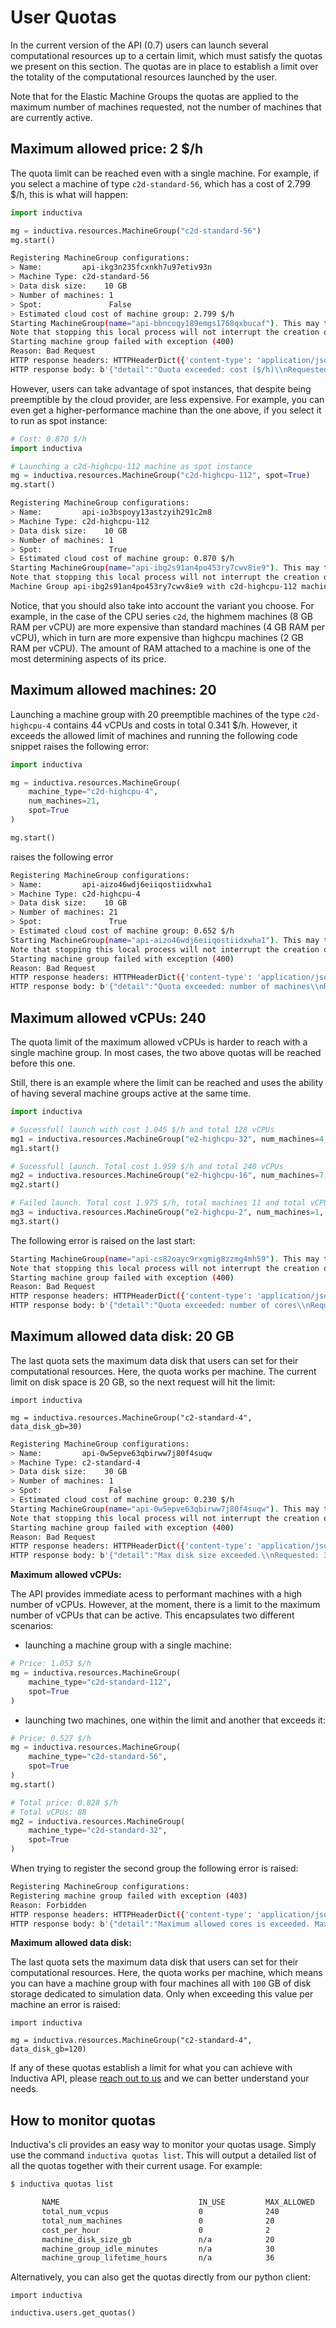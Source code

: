# User Quotas

In the current version of the API (0.7) users can launch several computational resources
up to a certain limit, which must satisfy the quotas we present on this section.
The quotas are in place to establish a limit over the totality of the computational
resources launched by the user. 

Note that for the Elastic Machine Groups the quotas are applied to the maximum
number of machines requested, not the number of machines that are currently active.

## Maximum allowed price: 2 $/h

The quota limit can be reached even with a single machine. For example, if you select a machine of type
`c2d-standard-56`, which has a cost of 2.799 $/h, this is what will happen:
```python
import inductiva

mg = inductiva.resources.MachineGroup("c2d-standard-56")
mg.start()
```
```bash
Registering MachineGroup configurations:
> Name:         api-ikg3n235fcxnkh7u97etiv93n
> Machine Type: c2d-standard-56
> Data disk size:    10 GB
> Number of machines: 1
> Spot:               False
> Estimated cloud cost of machine group: 2.799 $/h
Starting MachineGroup(name="api-bbncoqy189emgs1768qxbucaf"). This may take a few minutes.
Note that stopping this local process will not interrupt the creation of the machine group. Please wait...
Starting machine group failed with exception (400)
Reason: Bad Request
HTTP response headers: HTTPHeaderDict({'content-type': 'application/json', 'X-Cloud-Trace-Context': 'e38080d4b070af7fb9efab64f25f9c87', 'Date': 'Fri, 09 Feb 2024 13:28:54 GMT', 'Server': 'Google Frontend', 'Content-Length': '90'})
HTTP response body: b'{"detail":"Quota exceeded: cost ($/h)\\nRequested: 2.79927\\nIn use: 0.0\\nMax allowed: 2\\n"}'
```

However, users can take advantage of spot instances, that despite being preemptible
by the cloud provider, are less expensive. For example, you can even get a higher-performance machine than the one above, if you select it to run as spot instance:
```python
# Cost: 0.870 $/h
import inductiva

# Launching a c2d-highcpu-112 machine as spot instance
mg = inductiva.resources.MachineGroup("c2d-highcpu-112", spot=True)
mg.start()
```
```bash
Registering MachineGroup configurations:
> Name:         api-io3bspoyy13astzyih291c2m8
> Machine Type: c2d-highcpu-112
> Data disk size:    10 GB
> Number of machines: 1
> Spot:               True
> Estimated cloud cost of machine group: 0.870 $/h
Starting MachineGroup(name="api-ibg2s91an4po453ry7cwv8ie9"). This may take a few minutes.
Note that stopping this local process will not interrupt the creation of the machine group. Please wait...
Machine Group api-ibg2s91an4po453ry7cwv8ie9 with c2d-highcpu-112 machines successfully started in 0:00:20.
```

Notice, that you should also take into account the variant you choose. For example, in the case of the CPU series `c2d`, the highmem machines (8 GB RAM per vCPU) are more expensive than standard machines (4 GB RAM per vCPU), which in turn are more expensive than highcpu machines (2 GB RAM per vCPU). The amount of RAM attached to a machine is one of the most determining aspects of its price.

## Maximum allowed machines: 20

Launching a machine group with 20 preemptible machines of the type `c2d-highcpu-4` contains 44 vCPUs and costs in total 0.341 $/h. However, it exceeds the allowed limit of machines and running the following code snippet raises the following error:
```python
import inductiva

mg = inductiva.resources.MachineGroup(
    machine_type="c2d-highcpu-4",
    num_machines=21,
    spot=True
)

mg.start()
```
raises the following error
```bash
Registering MachineGroup configurations:
> Name:         api-aizo46wdj6eiiqostiidxwha1
> Machine Type: c2d-highcpu-4
> Data disk size:    10 GB
> Number of machines: 21
> Spot:               True
> Estimated cloud cost of machine group: 0.652 $/h
Starting MachineGroup(name="api-aizo46wdj6eiiqostiidxwha1"). This may take a few minutes.
Note that stopping this local process will not interrupt the creation of the machine group. Please wait...
Starting machine group failed with exception (400)
Reason: Bad Request
HTTP response headers: HTTPHeaderDict({'content-type': 'application/json', 'X-Cloud-Trace-Context': '5f4cec0da72dc3bbfda15c43aed4393f', 'Date': 'Fri, 09 Feb 2024 12:51:51 GMT', 'Server': 'Google Frontend', 'Content-Length': '92'})
HTTP response body: b'{"detail":"Quota exceeded: number of machines\\nRequested: 21\\nIn use: 0\\nMax allowed: 20\\n"}'
```

## Maximum allowed vCPUs: 240

The quota limit of the maximum allowed vCPUs is harder to reach with a single
machine group. In most cases, the two above quotas will be reached before this one.

Still, there is an example where the limit can be reached and uses the ability
of having several machine groups active at the same time.
```python
import inductiva

# Sucessfull launch with cost 1.045 $/h and total 128 vCPUs
mg1 = inductiva.resources.MachineGroup("e2-highcpu-32", num_machines=4, spot=True)
mg1.start()

# Sucessfull launch. Total cost 1.959 $/h and total 240 vCPUs 
mg2 = inductiva.resources.MachineGroup("e2-highcpu-16", num_machines=7, spot=True)
mg2.start()

# Failed launch. Total cost 1.975 $/h, total machines 11 and total vCPUs 242.
mg3 = inductiva.resources.MachineGroup("e2-highcpu-2", num_machines=1, spot=True)
mg3.start()
```
The following error is raised on the last start:
```bash
Starting MachineGroup(name="api-cs82oayc9rxgmig8zzmg4mh59"). This may take a few minutes.
Note that stopping this local process will not interrupt the creation of the machine group. Please wait...
Starting machine group failed with exception (400)
Reason: Bad Request
HTTP response headers: HTTPHeaderDict({'content-type': 'application/json', 'X-Cloud-Trace-Context': '05b4aeec3827418341021ade1e4e54a3', 'Date': 'Fri, 09 Feb 2024 13:10:03 GMT', 'Server': 'Google Frontend', 'Content-Length': '91'})
HTTP response body: b'{"detail":"Quota exceeded: number of cores\\nRequested: 2\\nIn use: 240\\nMax allowed: 240\\n"}'
```

## Maximum allowed data disk: 20 GB

The last quota sets the maximum data disk that users can set for their 
computational resources. Here, the quota works per machine. The current limit on
disk space is 20 GB, so the next request will hit the limit:

```python3
import inductiva

mg = inductiva.resources.MachineGroup("c2-standard-4", data_disk_gb=30)
```
```bash
Registering MachineGroup configurations:
> Name:         api-0w5epve63qbirww7j80f4suqw
> Machine Type: c2-standard-4
> Data disk size:    30 GB
> Number of machines: 1
> Spot:               False
> Estimated cloud cost of machine group: 0.230 $/h
Starting MachineGroup(name="api-0w5epve63qbirww7j80f4suqw"). This may take a few minutes.
Note that stopping this local process will not interrupt the creation of the machine group. Please wait...
Starting machine group failed with exception (400)
Reason: Bad Request
HTTP response headers: HTTPHeaderDict({'content-type': 'application/json', 'X-Cloud-Trace-Context': '39b0e0ed652420807dba1c2fd471801c', 'Date': 'Fri, 09 Feb 2024 12:48:37 GMT', 'Server': 'Google Frontend', 'Content-Length': '76'})
HTTP response body: b'{"detail":"Max disk size exceeded.\\nRequested: 30 GB\\nMax allowed: 20 GB\\n"}'
```

**Maximum allowed vCPUs:** 

The API provides immediate acess to performant machines with a high number of vCPUs.
However, at the moment, there is a limit to the maximum number of vCPUs that can be
active. This encapsulates two different scenarios:
- launching a machine group with a single machine:
```python
# Price: 1.053 $/h
mg = inductiva.resources.MachineGroup(
    machine_type="c2d-standard-112",
    spot=True
)
```
- launching two machines, one within the limit and another that exceeds it:
```python
# Price: 0.527 $/h
mg = inductiva.resources.MachineGroup(
    machine_type="c2d-standard-56",
    spot=True
)
mg.start()

# Total price: 0.828 $/h
# Total vCPUs: 88
mg2 = inductiva.resources.MachineGroup(
    machine_type="c2d-standard-32",
    spot=True
)
```

When trying to register the second group the following error is raised:
```bash
Registering MachineGroup configurations:
Registering machine group failed with exception (403)
Reason: Forbidden
HTTP response headers: HTTPHeaderDict({'content-type': 'application/json', 'X-Cloud-Trace-Context': 'a7e5789c7404b9bd53ef27f98542b2a5', 'Date': 'Wed, 07 Feb 2024 14:45:17 GMT', 'Server': 'Google Frontend', 'Content-Length': '83'})
HTTP response body: b'{"detail":"Maximum allowed cores is exceeded. Maximum allowed: 80. Requested: 88."}'
```

**Maximum allowed data disk:**

The last quota sets the maximum data disk that users can set for their computational
resources. Here, the quota works per machine, which means you can have a machine group
with four machines all with `100` GB of disk storage dedicated to simulation data.
Only when exceeding this value per machine an error is raised:

```python3
import inductiva

mg = inductiva.resources.MachineGroup("c2-standard-4", data_disk_gb=120)
```


If any of these quotas establish a limit for what you can achieve with Inductiva API,
please [reach out to us](mailto:support@inductiva.ai) and we can better understand your
needs.

## How to monitor quotas

Inductiva's cli provides an easy way to monitor your quotas
usage. Simply use the command `inductiva quotas list`. This will
output a detailed list of all the quotas together with their current
usage. For example:

```bash
$ inductiva quotas list

       NAME                               IN_USE         MAX_ALLOWED
       total_num_vcpus                    0              240
       total_num_machines                 0              20
       cost_per_hour                      0              2
       machine_disk_size_gb               n/a            20
       machine_group_idle_minutes         n/a            30
       machine_group_lifetime_hours       n/a            36
```

Alternatively, you can also get the quotas directly from our python client:

```python3
import inductiva

inductiva.users.get_quotas()
```


